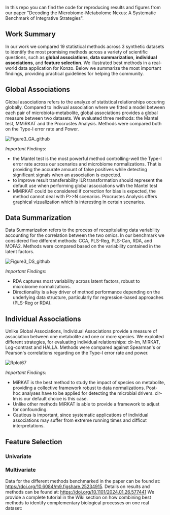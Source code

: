 In this repo you can find the code for reproducing results and figures from our paper "Decoding the Microbiome-Metabolome Nexus: A Systematic Benchmark of Integrative Strategies".

## Work Summary
In our work we compared 19 statistical methods across 3 synthetic datasets to identify the most promising methods across a variety of scientific questions, such as **global associations**, **data summarization**, **individual associations**, and **feature selection**. We illustrated best methods in a real-world data application for Konzo. Below we summarize the most important findings, providing practical guidelines for helping the community.

## Global Associations

Global associations refers to the analyze of statistical relationships occuring globally. Compared to indivual association where we fitted a model between each pair of microbiota-metabolite, global associations provides a global measure between two datasets. We evaluated three methods: the Mantel test, MMiRKAT and the Procrustes Analysis. 
Methods were compared both on the Type-I error rate and Power. 


![Figure3_GA_github](https://github.com/user-attachments/assets/ba97f958-1005-42c0-9ec7-1fbe8692a744)

*Important Findings*:
- the Mantel test is the most powerful method controlling-well the Type-I error rate across our scenarios and microbiome normalizations. That is providing the accurate amount of false positives while detecting significant signals when an association is expected. 
- to improve result transferability ILR transformation should represent the default use when performing global associations with the Mantel test
- MMiRKAT could be considered if correction for bias is expected, the method cannot deal with P>>N scenarios. Procrustes Analysis offers graphical vizualization which is interesting in certain scenarios.

## Data Summarization

Data Summarization refers to the process of recapitulating data variability accounting for the correlation between the two omics. In our benchmark we considered five different methods: CCA, PLS-Reg, PLS-Can, RDA, and MOFA2. Methods were compared based on the variability contained in the latent factors. 

![Figure3_DS_github](https://github.com/user-attachments/assets/552bf666-d982-43f5-94b7-f31ae2dd7fde)

*Important Findings*:
- RDA captures most variability across latent factors, robust to microbiome normalizations.
- Directionality is a key driver of method performance depending on the underlying data structure, particularly for regression-based approaches (PLS-Reg or RDA). 

## Individual Associations

Unlike Global Associations, Individual Associations provide a measure of association between one metabolite and one or more species. We exploited different strategies, for evaluating individual relationships: clr-lm, MiRKAT, Log-contrast and HALLA. Methods were compared against Spearman's or Pearson's correlations regarding on the Type-I error rate and power.

![Rplot67](https://github.com/user-attachments/assets/ef0c8107-bc57-40fe-8b4c-7d4d82b4a5fe)

*Important Findings*:
- MiRKAT is the best method to study the impact of species on metabolite, providing a collective framework robust to data normalizations. Post-hoc analyses have to be applied for detecting the microbial drivers. clr-lm is our default choice is this case.
- Unlike other methods MiRKAT is able to provide a framework to adjust for confounding.
- Cautious is important, since systematic applications of individual associations may suffer from extreme running times and difficut interpretations.  

## Feature Selection 
### Univariate
### Multivariate
Data for the different methods benchmarked in the paper can be found at: https://doi.org/10.6084/m9.figshare.25234915. 
Details on results and methods can be found at: https://doi.org/10.1101/2024.01.26.577441
We provide a complete tutorial in the Wiki section on how combining best methods to identify complementary biological processes on one real dataset:



